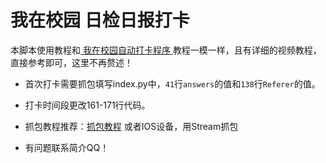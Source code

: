 # 我在校园 日检日报打卡

本脚本使用教程和[ 我在校园自动打卡程序 ](https://github.com/bean661/WoZaiXiaoYuanPuncher)教程一模一样，且有详细的视频教程，直接参考即可，这里不再赘述！

- 首次打卡需要抓包填写index.py中，`41`行`answers`的值和`138`行`Referer`的值。

- 打卡时间段更改161-171行代码。
- 抓包教程推荐：[抓包教程](https://gitee.com/dominic548/autocheck#一fiddler-抓包工具) 或者IOS设备，用Stream抓包

- 有问题联系简介QQ！ 
